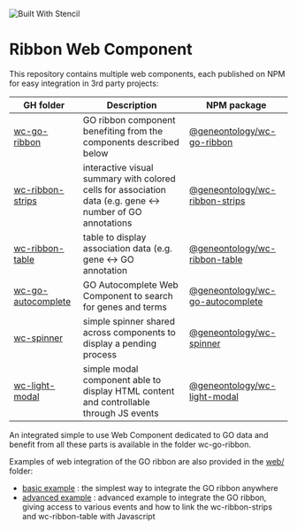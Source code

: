 ![Built With Stencil](https://img.shields.io/badge/-Built%20With%20Stencil-16161d.svg?logo=data%3Aimage%2Fsvg%2Bxml%3Bbase64%2CPD94bWwgdmVyc2lvbj0iMS4wIiBlbmNvZGluZz0idXRmLTgiPz4KPCEtLSBHZW5lcmF0b3I6IEFkb2JlIElsbHVzdHJhdG9yIDE5LjIuMSwgU1ZHIEV4cG9ydCBQbHVnLUluIC4gU1ZHIFZlcnNpb246IDYuMDAgQnVpbGQgMCkgIC0tPgo8c3ZnIHZlcnNpb249IjEuMSIgaWQ9IkxheWVyXzEiIHhtbG5zPSJodHRwOi8vd3d3LnczLm9yZy8yMDAwL3N2ZyIgeG1sbnM6eGxpbms9Imh0dHA6Ly93d3cudzMub3JnLzE5OTkveGxpbmsiIHg9IjBweCIgeT0iMHB4IgoJIHZpZXdCb3g9IjAgMCA1MTIgNTEyIiBzdHlsZT0iZW5hYmxlLWJhY2tncm91bmQ6bmV3IDAgMCA1MTIgNTEyOyIgeG1sOnNwYWNlPSJwcmVzZXJ2ZSI%2BCjxzdHlsZSB0eXBlPSJ0ZXh0L2NzcyI%2BCgkuc3Qwe2ZpbGw6I0ZGRkZGRjt9Cjwvc3R5bGU%2BCjxwYXRoIGNsYXNzPSJzdDAiIGQ9Ik00MjQuNywzNzMuOWMwLDM3LjYtNTUuMSw2OC42LTkyLjcsNjguNkgxODAuNGMtMzcuOSwwLTkyLjctMzAuNy05Mi43LTY4LjZ2LTMuNmgzMzYuOVYzNzMuOXoiLz4KPHBhdGggY2xhc3M9InN0MCIgZD0iTTQyNC43LDI5Mi4xSDE4MC40Yy0zNy42LDAtOTIuNy0zMS05Mi43LTY4LjZ2LTMuNkgzMzJjMzcuNiwwLDkyLjcsMzEsOTIuNyw2OC42VjI5Mi4xeiIvPgo8cGF0aCBjbGFzcz0ic3QwIiBkPSJNNDI0LjcsMTQxLjdIODcuN3YtMy42YzAtMzcuNiw1NC44LTY4LjYsOTIuNy02OC42SDMzMmMzNy45LDAsOTIuNywzMC43LDkyLjcsNjguNlYxNDEuN3oiLz4KPC9zdmc%2BCg%3D%3D&colorA=16161d&style=flat-square)

# Ribbon Web Component

This repository contains multiple web components, each published on NPM for easy integration in 3rd party projects:


| GH folder | Description | NPM package |
| ------------- | ------------- | ------------- |
| [wc-go-ribbon](https://github.com/geneontology/wc-ribbon/tree/master/wc-go-ribbon) | GO ribbon component benefiting from the components described below |  [@geneontology/wc-go-ribbon](https://www.npmjs.com/package/@geneontology/wc-go-ribbon) |
| [wc-ribbon-strips](https://github.com/geneontology/wc-ribbon/tree/master/wc-ribbon-strips) | interactive visual summary with colored cells for association data (e.g. gene <-> number of GO annotations | [@geneontology/wc-ribbon-strips](https://www.npmjs.com/package/@geneontology/wc-ribbon-strips) |
|  [wc-ribbon-table](https://github.com/geneontology/wc-ribbon/tree/master/wc-ribbon-table) |  table to display association data (e.g. gene <-> GO annotation | [@geneontology/wc-ribbon-table](https://www.npmjs.com/package/@geneontology/wc-ribbon-table)  |
| [wc-go-autocomplete](https://github.com/geneontology/wc-go-autocomplete/tree/master/wc-go-autocomplete) | GO Autocomplete Web Component to search for genes and terms |  [@geneontology/wc-go-autocomplete](https://www.npmjs.com/package/@geneontology/wc-go-autocomplete) |
|  [wc-spinner](https://github.com/geneontology/wc-ribbon/tree/master/wc-spinner) | simple spinner shared across components to display a pending process  |  [@geneontology/wc-spinner](https://www.npmjs.com/package/@geneontology/wc-spinner) |
|  [wc-light-modal](https://github.com/geneontology/wc-ribbon/tree/master/wc-light-modal) | simple modal component able to display HTML content and controllable through JS events  | [@geneontology/wc-light-modal](https://www.npmjs.com/package/@geneontology/wc-light-modal) |


An integrated simple to use Web Component dedicated to GO data and benefit from all these parts is available in the folder wc-go-ribbon.

Examples of web integration of the GO ribbon are also provided in the [web/](https://github.com/geneontology/wc-ribbon/tree/master/web) folder:
- [basic example](https://github.com/geneontology/wc-ribbon/blob/master/web/basic-go-ribbon.html) : the simplest way to integrate the GO ribbon anywhere
- [advanced example](https://github.com/geneontology/wc-ribbon/blob/master/web/advanced-go-ribbon.html) : advanced example to integrate the GO ribbon, giving access to various events and how to link the wc-ribbon-strips and wc-ribbon-table with Javascript
